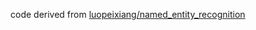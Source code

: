 code derived from [luopeixiang/named_entity_recognition](https://github.com/luopeixiang/named_entity_recognition)

